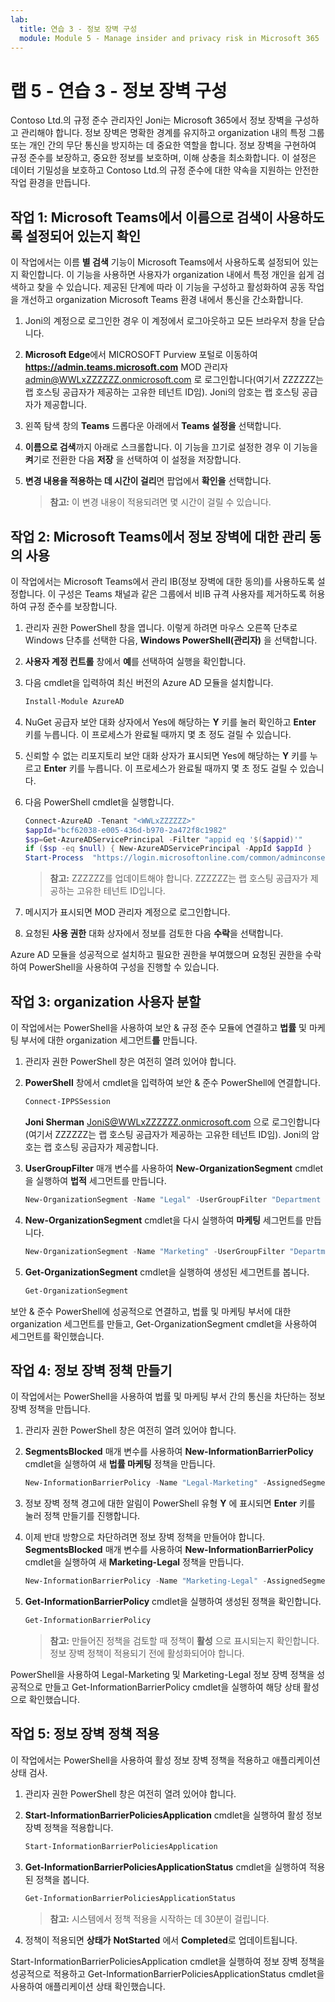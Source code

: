 ```yaml
---
lab:
  title: 연습 3 - 정보 장벽 구성
  module: Module 5 - Manage insider and privacy risk in Microsoft 365
---
```


# 랩 5 - 연습 3 - 정보 장벽 구성

Contoso Ltd.의 규정 준수 관리자인 Joni는 Microsoft 365에서 정보 장벽을 구성하고 관리해야 합니다. 정보 장벽은 명확한 경계를 유지하고 organization 내의 특정 그룹 또는 개인 간의 무단 통신을 방지하는 데 중요한 역할을 합니다. 정보 장벽을 구현하여 규정 준수를 보장하고, 중요한 정보를 보호하며, 이해 상충을 최소화합니다. 이 설정은 데이터 기밀성을 보호하고 Contoso Ltd.의 규정 준수에 대한 약속을 지원하는 안전한 작업 환경을 만듭니다.

## 작업 1: Microsoft Teams에서 이름으로 검색이 사용하도록 설정되어 있는지 확인

이 작업에서는 이름 **별 검색** 기능이 Microsoft Teams에서 사용하도록 설정되어 있는지 확인합니다. 이 기능을 사용하면 사용자가 organization 내에서 특정 개인을 쉽게 검색하고 찾을 수 있습니다. 제공된 단계에 따라 이 기능을 구성하고 활성화하여 공동 작업을 개선하고 organization Microsoft Teams 환경 내에서 통신을 간소화합니다.

1. Joni의 계정으로 로그인한 경우 이 계정에서 로그아웃하고 모든 브라우저 창을 닫습니다.

1. **Microsoft Edge**에서 MICROSOFT Purview 포털로 이동하여 **https://admin.teams.microsoft.com** MOD 관리자 admin@WWLxZZZZZZ.onmicrosoft.com 로 로그인합니다(여기서 ZZZZZZ는 랩 호스팅 공급자가 제공하는 고유한 테넌트 ID임). Joni의 암호는 랩 호스팅 공급자가 제공합니다.

1. 왼쪽 탐색 창의 **Teams** 드롭다운 아래에서 **Teams 설정을** 선택합니다.

1. **이름으로 검색**까지 아래로 스크롤합니다. 이 기능을 끄기로 설정한 경우 이 기능을 **켜**기로 전환한 다음 **저장** 을 선택하여 이 설정을 저장합니다.

1. **변경 내용을 적용하는 데 시간이 걸리**면 팝업에서 **확인을** 선택합니다.

    >**참고:** 이 변경 내용이 적용되려면 몇 시간이 걸릴 수 있습니다.

## 작업 2: Microsoft Teams에서 정보 장벽에 대한 관리 동의 사용

이 작업에서는 Microsoft Teams에서 관리 IB(정보 장벽에 대한 동의)를 사용하도록 설정합니다. 이 구성은 Teams 채널과 같은 그룹에서 비IB 규격 사용자를 제거하도록 허용하여 규정 준수를 보장합니다.

1. 관리자 권한 PowerShell 창을 엽니다. 이렇게 하려면 마우스 오른쪽 단추로 Windows 단추를 선택한 다음, **Windows PowerShell(관리자)** 을 선택합니다.

1. **사용자 계정 컨트롤** 창에서 **예**를 선택하여 실행을 확인합니다.

1. 다음 cmdlet을 입력하여 최신 버전의 Azure AD 모듈을 설치합니다.

    ```powershell
    Install-Module AzureAD
    ```

1. NuGet 공급자 보안 대화 상자에서 Yes에 해당하는 **Y** 키를 눌러 확인하고 **Enter** 키를 누릅니다. 이 프로세스가 완료될 때까지 몇 초 정도 걸릴 수 있습니다.

1. 신뢰할 수 없는 리포지토리 보안 대화 상자가 표시되면 Yes에 해당하는 **Y** 키를 누르고 **Enter** 키를 누릅니다.  이 프로세스가 완료될 때까지 몇 초 정도 걸릴 수 있습니다.

1. 다음 PowerShell cmdlet을 실행합니다.

    ````powershell
    Connect-AzureAD -Tenant "<WWLxZZZZZZ>"
    $appId="bcf62038-e005-436d-b970-2a472f8c1982" 
    $sp=Get-AzureADServicePrincipal -Filter "appid eq '$($appid)'"
    if ($sp -eq $null) { New-AzureADServicePrincipal -AppId $appId }
    Start-Process  "https://login.microsoftonline.com/common/adminconsent?client_id=$appId"
    ````

    >**참고:** ZZZZZZ를 업데이트해야 합니다. ZZZZZZ는 랩 호스팅 공급자가 제공하는 고유한 테넌트 ID입니다.

1. 메시지가 표시되면 MOD 관리자 계정으로 로그인합니다.

1. 요청된 **사용 권한** 대화 상자에서 정보를 검토한 다음 **수락**을 선택합니다.

Azure AD 모듈을 성공적으로 설치하고 필요한 권한을 부여했으며 요청된 권한을 수락하여 PowerShell을 사용하여 구성을 진행할 수 있습니다.

## 작업 3: organization 사용자 분할

이 작업에서는 PowerShell을 사용하여 보안 & 규정 준수 모듈에 연결하고 **법률** 및 마케팅 부서에 대한 organization 세그먼트**를** 만듭니다.

1. 관리자 권한 PowerShell 창은 여전히 열려 있어야 합니다.

1. **PowerShell** 창에서 cmdlet을 입력하여 보안 & 준수 PowerShell에 연결합니다.

    ````powershell
    Connect-IPPSSession
    ````

    **Joni Sherman** JoniS@WWLxZZZZZZ.onmicrosoft.com 으로 로그인합니다(여기서 ZZZZZZ는 랩 호스팅 공급자가 제공하는 고유한 테넌트 ID임).  Joni의 암호는 랩 호스팅 공급자가 제공합니다.

1. **UserGroupFilter** 매개 변수를 사용하여 **New-OrganizationSegment** cmdlet을 실행하여 **법적** 세그먼트를 만듭니다.

    ````powershell
    New-OrganizationSegment -Name "Legal" -UserGroupFilter "Department -eq 'Legal'"
    ````

1. **New-OrganizationSegment** cmdlet을 다시 실행하여 **마케팅** 세그먼트를 만듭니다.

    ````powershell
    New-OrganizationSegment -Name "Marketing" -UserGroupFilter "Department -eq 'Marketing'"
    ````

1. **Get-OrganizationSegment** cmdlet을 실행하여 생성된 세그먼트를 봅니다.

    ````powershell
    Get-OrganizationSegment
    ````

보안 & 준수 PowerShell에 성공적으로 연결하고, 법률 및 마케팅 부서에 대한 organization 세그먼트를 만들고, Get-OrganizationSegment cmdlet을 사용하여 세그먼트를 확인했습니다.

## 작업 4: 정보 장벽 정책 만들기

이 작업에서는 PowerShell을 사용하여 법률 및 마케팅 부서 간의 통신을 차단하는 정보 장벽 정책을 만듭니다.

1. 관리자 권한 PowerShell 창은 여전히 열려 있어야 합니다.

1. **SegmentsBlocked** 매개 변수를 사용하여 **New-InformationBarrierPolicy** cmdlet을 실행하여 새 **법률 마케팅** 정책을 만듭니다.

    ````powershell
    New-InformationBarrierPolicy -Name "Legal-Marketing" -AssignedSegment "Legal" -SegmentsBlocked "Marketing" -State Active
    ````

1. 정보 장벽 정책 경고에 대한 알림이 PowerShell 유형 **Y** 에 표시되면 **Enter** 키를 눌러 정책 만들기를 진행합니다.

1. 이제 반대 방향으로 차단하려면 정보 장벽 정책을 만들어야 합니다. **SegmentsBlocked** 매개 변수를 사용하여 **New-InformationBarrierPolicy** cmdlet을 실행하여 새 **Marketing-Legal** 정책을 만듭니다.

    ````powershell
    New-InformationBarrierPolicy -Name "Marketing-Legal" -AssignedSegment "Marketing" -SegmentsBlocked "Legal" -State Active
    ````

1. **Get-InformationBarrierPolicy** cmdlet을 실행하여 생성된 정책을 확인합니다.

    ````powershell
    Get-InformationBarrierPolicy
    ````

    >**참고:** 만들어진 정책을 검토할 때 정책이 **활성** 으로 표시되는지 확인합니다. 정보 장벽 정책이 적용되기 전에 활성화되어야 합니다.

PowerShell을 사용하여 Legal-Marketing 및 Marketing-Legal 정보 장벽 정책을 성공적으로 만들고 Get-InformationBarrierPolicy cmdlet을 실행하여 해당 상태 활성으로 확인했습니다.

## 작업 5: 정보 장벽 정책 적용

이 작업에서는 PowerShell을 사용하여 활성 정보 장벽 정책을 적용하고 애플리케이션 상태 검사.

1. 관리자 권한 PowerShell 창은 여전히 열려 있어야 합니다.

1. **Start-InformationBarrierPoliciesApplication** cmdlet을 실행하여 활성 정보 장벽 정책을 적용합니다.

    ````powershell
    Start-InformationBarrierPoliciesApplication
    ````

1. **Get-InformationBarrierPoliciesApplicationStatus** cmdlet을 실행하여 적용된 정책을 봅니다.

    ````powershell
    Get-InformationBarrierPoliciesApplicationStatus
    ````

    >**참고:** 시스템에서 정책 적용을 시작하는 데 30분이 걸립니다.

1. 정책이 적용되면 **상태가** **NotStarted** 에서 **Completed**로 업데이트됩니다.

Start-InformationBarrierPoliciesApplication cmdlet을 실행하여 정보 장벽 정책을 성공적으로 적용하고 Get-InformationBarrierPoliciesApplicationStatus cmdlet을 사용하여 애플리케이션 상태 확인했습니다.
